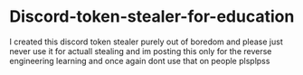 # Discord-token-stealer-for-education
I created this discord token stealer purely out of boredom and please just never use it for actuall stealing and im posting this only for the reverse engineering learning and once again dont use that on people plsplpss
